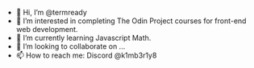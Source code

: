- 👋 Hi, I’m @termready
- 👀 I’m interested in completing The Odin Project courses for front-end web development.
- 🌱 I’m currently learning Javascript Math.
- 💞️ I’m looking to collaborate on ...
- 📫 How to reach me: Discord @k1mb3r1y8

<!---
termready/termready is a ✨ special ✨ repository because its `README.md` (this file) appears on your GitHub profile.
You can click the Preview link to take a look at your changes.
--->

